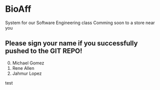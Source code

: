 # BioAff
System for our Software Engineering class
Comming soon to a store near you

## Please sign your name if you successfully pushed to the GIT REPO!

0. Michael Gomez
1. Rene Allen 
2. Jahmur Lopez

test

